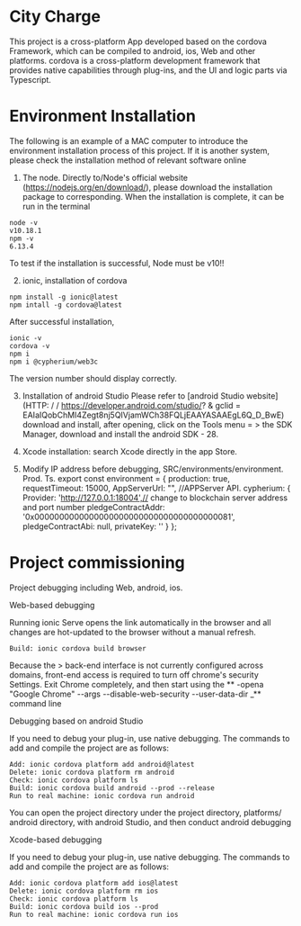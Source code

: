 # City Charge

This project is a cross-platform App developed based on the cordova Framework, which can be compiled to android, ios, Web and other platforms. cordova is a cross-platform development framework that provides native capabilities through plug-ins, and the UI and logic parts via Typescript.

# Environment Installation

The following is an example of a MAC computer to introduce the environment installation process of this project. If it is another system, please check the installation method of relevant software online

1. The node. Directly to/Node's official website (https://nodejs.org/en/download/), please download the installation package to corresponding.
When the installation is complete, it can be run in the terminal

```
node -v
v10.18.1
npm -v
6.13.4
```

To test if the installation is successful, Node must be v10!!

2. ionic, installation of cordova

```
npm install -g ionic@latest
npm intall -g cordova@latest

```

After successful installation,

```
ionic -v
cordova -v
npm i
npm i @cypherium/web3c
```

The version number should display correctly.

3. Installation of android Studio Please refer to [android Studio website] (HTTP: / / https://developer.android.com/studio/? & gclid = EAIaIQobChMI4Zegt8nj5QIVjamWCh38FQLjEAAYASAAEgL6Q_D_BwE) download and install, after opening, click on the Tools menu = > the SDK Manager, download and install the android SDK - 28.

4. Xcode installation: search Xcode directly in the app Store.
5. Modify IP address before debugging, SRC/environments/environment. Prod. Ts.
export const environment = {
production: true,
requestTimeout: 15000,
AppServerUrl: "", //APPServer API.
cypherium: {
Provider: 'http://127.0.0.1:18004',// change to blockchain server address and port number
pledgeContractAddr: '0x0000000000000000000000000000000000000081',
pledgeContractAbi: null,
privateKey: ''
}
};


# Project commissioning

Project debugging including Web, android, ios.

Web-based debugging

Running ionic Serve opens the link automatically in the browser and all changes are hot-updated to the browser without a manual refresh.

```
Build: ionic cordova build browser  
```
Because the > back-end interface is not currently configured across domains, front-end access is required to turn off chrome's security Settings. Exit Chrome completely, and then start using the ** -opena "Google Chrome" --args --disable-web-security --user-data-dir _** command line

Debugging based on android Studio

If you need to debug your plug-in, use native debugging. The commands to add and compile the project are as follows:

```
Add: ionic cordova platform add android@latest    
Delete: ionic cordova platform rm android   
Check: ionic cordova platform ls   
Build: ionic cordova build android --prod --release   
Run to real machine: ionic cordova run android   
```

You can open the project directory under the project directory, platforms/ android directory, with android Studio, and then conduct android debugging

Xcode-based debugging

If you need to debug your plug-in, use native debugging. The commands to add and compile the project are as follows:

```
Add: ionic cordova platform add ios@latest   
Delete: ionic cordova platform rm ios   
Check: ionic cordova platform ls  
Build: ionic cordova build ios --prod  
Run to real machine: ionic cordova run ios  
```

